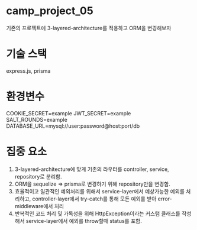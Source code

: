 # camp_project_05
기존의 프로젝트에 3-layered-architecture를 적용하고 ORM을 변경해보자

# 기술 스택
express.js, prisma

# 환경변수
COOKIE_SECRET=example
JWT_SECRET=example
SALT_ROUNDS=example
DATABASE_URL=mysql://user:password@host:port/db

# 집중 요소
1. 3-layered-architecture에 맞게 기존의 라우터를 controller, service, repository로 분리함.
2. ORM을 sequelize => prisma로 변경하기 위해 repository만을 변경함.
3. 효율적이고 일관적인 예외처리를 위해서 service-layer에서 예상가능한 예외를 처리하고, controller-layer에서 try-catch를 통해 모든 예외를 받아 error-middleware에서 처리
4. 반복적인 코드 처리 및 가독성을 위해 HttpException이라는 커스텀 클래스를 작성해서 service-layer에서 예외를 throw할때 status를 포함.
